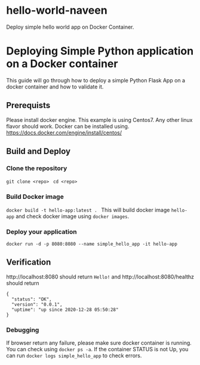 # hello-world-naveen
Deploy simple hello world app on Docker Container.

# Deploying Simple Python application on a Docker container
This guide will go through how to deploy a simple Python Flask App on a docker container and how to validate it.

## Prerequists
Please install docker engine. This example is using Centos7. Any other linux flavor should work.
Docker can be installed using. https://docs.docker.com/engine/install/centos/

## Build and Deploy
### Clone the repository
```git clone <repo> ```
```cd <repo> ```

### Build Docker image
```docker build -t hello-app:latest . ```
This will build docker image ```hello-app``` and check docker image using ```docker images```.

### Deploy your application
```docker run -d -p 8080:8080 --name simple_hello_app -it hello-app ```

## Verification
http://localhost:8080 should return ```Hello!```  and 
http://localhost:8080/healthz should return
```
{
  "status": "OK",
  "version": "0.0.1",
  "uptime": "up since 2020-12-28 05:50:28"
}
```

### Debugging
If browser return any failure, please make sure docker container is running.
You can check using ```docker ps -a```. If the container STATUS is not Up, you can run ```docker logs simple_hello_app``` to check errors.
